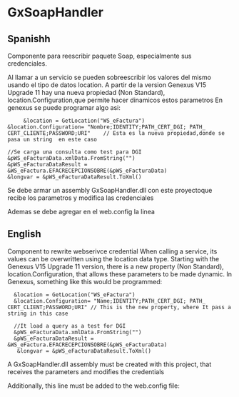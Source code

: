 # GxSoapHandler
## Spanishh
Componente para reescribir paquete Soap, especialmente sus credenciales.

Al llamar a un servicio se pueden sobreescribir los valores del mismo usando el tipo de datos location. 
A partir de la version Genexus V15 Upgrade 11 hay una nueva propiedad (Non Standard), location.Configuration,que permite hacer dinamicos estos parametros 
En genexus se puede programar algo  asi: 

         &location = GetLocation("WS_eFactura")
	&location.Configuration= "Nombre;IDENTITY;PATH_CERT_DGI; PATH_ CERT_CLIENTE;PASSWORD;URI"    // Esta es la nueva propiedad,donde se pasa un string  en este caso

	//Se carga una consulta como test para DGI
	&pWS_eFacturaData.xmlData.FromString("")
	&pWS_eFacturaDataResult = &WS_eFactura.EFACRECEPCIONSOBRE(&pWS_eFacturaData)
	&longvar = &pWS_eFacturaDataResult.ToXml()

Se debe armar un assembly GxSoapHandler.dll con este proyectoque recibe los parametros y modifica las credenciales

Ademas se debe agregar en el web.config la linea   
           <add key="NativeChannelConfigurator" value="GxSoapHandler" />
    
## English
Component to rewrite webserivce credential When calling a service, its values ​​can be overwritten using the location data type. 
Starting with the Genexus V15 Upgrade 11 version, there is a new property (Non Standard), location.Configuration, that allows these parameters to be made dynamic. 
In Genexus, something like this would be programmed:

      &location = GetLocation("WS_eFactura") 
      &location.Configuration= "Name;IDENTITY;PATH_CERT_DGI; PATH_ CERT_CLIENT;PASSWORD;URI" // This is the new property, where It pass a string in this case

      //It load a query as a test for DGI
      &pWS_eFacturaData.xmlData.FromString("")
      &pWS_eFacturaDataResult = &WS_eFactura.EFACRECEPCIONSOBRE(&pWS_eFacturaData)
       &longvar = &pWS_eFacturaDataResult.ToXml()

A GxSoapHandler.dll assembly must be created with this project, that receives the parameters and modifies the credentials

Additionally, this line must be added to the web.config file:
         <add key="NativeChannelConfigurator" value="GxSoapHandler" />
